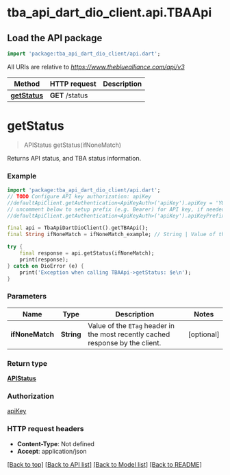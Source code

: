 # tba_api_dart_dio_client.api.TBAApi

## Load the API package
```dart
import 'package:tba_api_dart_dio_client/api.dart';
```

All URIs are relative to *https://www.thebluealliance.com/api/v3*

Method | HTTP request | Description
------------- | ------------- | -------------
[**getStatus**](TBAApi.md#getstatus) | **GET** /status | 


# **getStatus**
> APIStatus getStatus(ifNoneMatch)



Returns API status, and TBA status information.

### Example
```dart
import 'package:tba_api_dart_dio_client/api.dart';
// TODO Configure API key authorization: apiKey
//defaultApiClient.getAuthentication<ApiKeyAuth>('apiKey').apiKey = 'YOUR_API_KEY';
// uncomment below to setup prefix (e.g. Bearer) for API key, if needed
//defaultApiClient.getAuthentication<ApiKeyAuth>('apiKey').apiKeyPrefix = 'Bearer';

final api = TbaApiDartDioClient().getTBAApi();
final String ifNoneMatch = ifNoneMatch_example; // String | Value of the `ETag` header in the most recently cached response by the client.

try {
    final response = api.getStatus(ifNoneMatch);
    print(response);
} catch on DioError (e) {
    print('Exception when calling TBAApi->getStatus: $e\n');
}
```

### Parameters

Name | Type | Description  | Notes
------------- | ------------- | ------------- | -------------
 **ifNoneMatch** | **String**| Value of the `ETag` header in the most recently cached response by the client. | [optional] 

### Return type

[**APIStatus**](APIStatus.md)

### Authorization

[apiKey](../README.md#apiKey)

### HTTP request headers

 - **Content-Type**: Not defined
 - **Accept**: application/json

[[Back to top]](#) [[Back to API list]](../README.md#documentation-for-api-endpoints) [[Back to Model list]](../README.md#documentation-for-models) [[Back to README]](../README.md)

